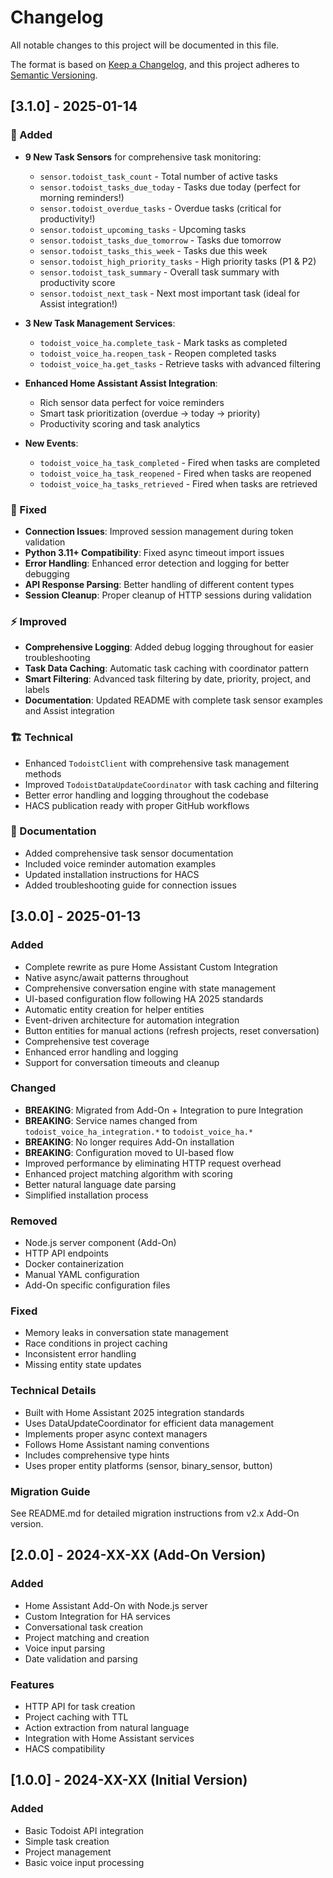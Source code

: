 # Changelog

All notable changes to this project will be documented in this file.

The format is based on [Keep a Changelog](https://keepachangelog.com/en/1.0.0/),
and this project adheres to [Semantic Versioning](https://semver.org/spec/v2.0.0.html).

## [3.1.0] - 2025-01-14

### 🎉 Added
- **9 New Task Sensors** for comprehensive task monitoring:
  - `sensor.todoist_task_count` - Total number of active tasks
  - `sensor.todoist_tasks_due_today` - Tasks due today (perfect for morning reminders!)
  - `sensor.todoist_overdue_tasks` - Overdue tasks (critical for productivity!)
  - `sensor.todoist_upcoming_tasks` - Upcoming tasks
  - `sensor.todoist_tasks_due_tomorrow` - Tasks due tomorrow
  - `sensor.todoist_tasks_this_week` - Tasks due this week
  - `sensor.todoist_high_priority_tasks` - High priority tasks (P1 & P2)
  - `sensor.todoist_task_summary` - Overall task summary with productivity score
  - `sensor.todoist_next_task` - Next most important task (ideal for Assist integration!)

- **3 New Task Management Services**:
  - `todoist_voice_ha.complete_task` - Mark tasks as completed
  - `todoist_voice_ha.reopen_task` - Reopen completed tasks
  - `todoist_voice_ha.get_tasks` - Retrieve tasks with advanced filtering

- **Enhanced Home Assistant Assist Integration**:
  - Rich sensor data perfect for voice reminders
  - Smart task prioritization (overdue → today → priority)
  - Productivity scoring and task analytics

- **New Events**:
  - `todoist_voice_ha_task_completed` - Fired when tasks are completed
  - `todoist_voice_ha_task_reopened` - Fired when tasks are reopened
  - `todoist_voice_ha_tasks_retrieved` - Fired when tasks are retrieved

### 🔧 Fixed
- **Connection Issues**: Improved session management during token validation
- **Python 3.11+ Compatibility**: Fixed async timeout import issues
- **Error Handling**: Enhanced error detection and logging for better debugging
- **API Response Parsing**: Better handling of different content types
- **Session Cleanup**: Proper cleanup of HTTP sessions during validation

### ⚡ Improved
- **Comprehensive Logging**: Added debug logging throughout for easier troubleshooting
- **Task Data Caching**: Automatic task caching with coordinator pattern
- **Smart Filtering**: Advanced task filtering by date, priority, project, and labels
- **Documentation**: Updated README with complete task sensor examples and Assist integration

### 🏗️ Technical
- Enhanced `TodoistClient` with comprehensive task management methods
- Improved `TodoistDataUpdateCoordinator` with task caching and filtering
- Better error handling and logging throughout the codebase
- HACS publication ready with proper GitHub workflows

### 📖 Documentation
- Added comprehensive task sensor documentation
- Included voice reminder automation examples
- Updated installation instructions for HACS
- Added troubleshooting guide for connection issues

## [3.0.0] - 2025-01-13

### Added
- Complete rewrite as pure Home Assistant Custom Integration
- Native async/await patterns throughout
- Comprehensive conversation engine with state management
- UI-based configuration flow following HA 2025 standards
- Automatic entity creation for helper entities
- Event-driven architecture for automation integration
- Button entities for manual actions (refresh projects, reset conversation)
- Comprehensive test coverage
- Enhanced error handling and logging
- Support for conversation timeouts and cleanup

### Changed
- **BREAKING**: Migrated from Add-On + Integration to pure Integration
- **BREAKING**: Service names changed from `todoist_voice_ha_integration.*` to `todoist_voice_ha.*`
- **BREAKING**: No longer requires Add-On installation
- **BREAKING**: Configuration moved to UI-based flow
- Improved performance by eliminating HTTP request overhead
- Enhanced project matching algorithm with scoring
- Better natural language date parsing
- Simplified installation process

### Removed
- Node.js server component (Add-On)
- HTTP API endpoints
- Docker containerization
- Manual YAML configuration
- Add-On specific configuration files

### Fixed
- Memory leaks in conversation state management
- Race conditions in project caching
- Inconsistent error handling
- Missing entity state updates

### Technical Details
- Built with Home Assistant 2025 integration standards
- Uses DataUpdateCoordinator for efficient data management
- Implements proper async context managers
- Follows Home Assistant naming conventions
- Includes comprehensive type hints
- Uses proper entity platforms (sensor, binary_sensor, button)

### Migration Guide
See README.md for detailed migration instructions from v2.x Add-On version.

## [2.0.0] - 2024-XX-XX (Add-On Version)

### Added
- Home Assistant Add-On with Node.js server
- Custom Integration for HA services
- Conversational task creation
- Project matching and creation
- Voice input parsing
- Date validation and parsing

### Features
- HTTP API for task creation
- Project caching with TTL
- Action extraction from natural language
- Integration with Home Assistant services
- HACS compatibility

## [1.0.0] - 2024-XX-XX (Initial Version)

### Added
- Basic Todoist API integration
- Simple task creation
- Project management
- Basic voice input processing
